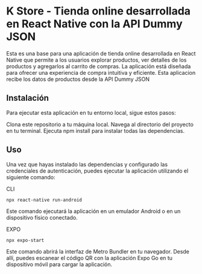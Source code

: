 # K Store - Tienda online desarrollada en React Native con la API Dummy JSON
Esta es una base para una aplicación de tienda online desarrollada en React Native que permite a los usuarios explorar productos, ver detalles de los productos y agregarlos al carrito de compras. La aplicación está diseñada para ofrecer una experiencia de compra intuitiva y eficiente. Esta aplicacion recibe los datos de productos desde la API Dummy JSON

## Instalación
Para ejecutar esta aplicación en tu entorno local, sigue estos pasos:

Clona este repositorio a tu máquina local.
Navega al directorio del proyecto en tu terminal.
Ejecuta npm install para instalar todas las dependencias.

## Uso
Una vez que hayas instalado las dependencias y configurado las credenciales de autenticación, puedes ejecutar la aplicación utilizando el siguiente comando:

CLI
~~~
npx react-native run-android
~~~
Este comando ejecutará la aplicación en un emulador Android o en un dispositivo físico conectado.

EXPO
~~~
npx expo-start
~~~
Este comando abrirá la interfaz de Metro Bundler en tu navegador. Desde allí, puedes escanear el código QR con la aplicación Expo Go en tu dispositivo móvil para cargar la aplicación.
